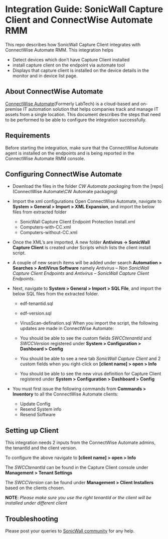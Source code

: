 # Integration Guide: SonicWall Capture Client and ConnectWise Automate RMM
This repo describes how SonicWall Capture Client integrates with ConnectWise Automate RMM. 
This integration helps
- Detect devices which don’t have Capture Client installed
- install capture client on the endpoint via automate tool
- Displays that capture client is installed on the device details in the monitor and in device list page.

## About ConnectWise Automate
[ConnectWise Automate](https://www.connectwise.com/software/automate)(Formerly LabTech) is a cloud-based and on-premise IT automation solution that helps companies track and manage IT assets from a single location. This document describes the steps that need to be performed to be able to configure the integration successfully.

## Requirements 
Before starting the integration, make sure that the ConnectWise Automate agent is installed on the endpoints and is being reported in the ConnectWise Automate RMM console.
              

## Configuring ConnectWise Automate

-   Download the files in the folder *CW Automate packaging* from the [repo](ConnectWise Automate\CW Automate packaging)

-   Import the xml configurations Open ConnectWise Automate, navigate to **System > General > Import > XML Expansion**, and import the below files from extracted folder
    -   SonicWall Capture Client Endpoint Protection Install.xml 
    -   Computers-with-CC.xml
    -   Computers-without-CC.xml

-	Once the XML’s are imported, A new folder **Antivirus -> SonicWall Capture Client** is created under Scripts which lists the client install script.

-   A couple of new search items will be added under search **Automation > Searches > AntiVirus Software** namely *Antivirus – Non SonicWall Capture Client Endpoints* and *Antivirus – SonicWall Capture Client Endpoints*.	

-   Next, navigate to **System > General > Import > SQL File**, and import the below SQL files from the extracted folder.
    -   edf-tenantid.sql
    -   edf-version.sql
    -   VirusScan-defination.sql
    When you import the script, the following updates are made in ConnectWise Automate:

    -   You should be able to see the custom fields *SWCCtenantId* and *SWCCVersion* registered under **System > Configuration > Dashboard > Config**
    -   You should be able to see a new tab *SonicWall Capture Client* and 2 custom fields when you right-click on **[client name] > open > Info**
    -   You should be able to see the new virus definition for Capture Client registered under **System > Configuration > Dashboard > Config**

-   You must first issue the following commands from **Commands > Inventory** to all the ConnectWise Automate clients:
    -   Update Config
    -   Resend System info
    -   Resend Software

## Setting up Client

This integration needs 2 inputs from the ConnectWise Automate admins, the tenantId and the client version.

To configure the above navigate to **[client name] > open > Info**

The *SWCCtenantId* can be found in the Capture Client console under **Management > Tenant Settings**

The *SWCCVersion* can be found under **Management > Client Installers** based on the clients chosen.



**NOTE**: *Please make sure you use the right tenantId or the client will be installed under different client*


## Troubleshooting

Please post your queries to [SonicWall community](https://community.sonicwall.com/technology-and-support/categories/capture-client) for any help.


